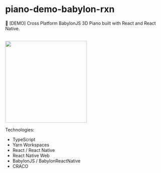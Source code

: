 # piano-demo-babylon-rxn

🎹 [DEMO] Cross Platform BabylonJS 3D Piano built with React and React Native.

<br/><a href="#"><img width="260px" src="http://www.animatedgif.net/underconstruction/anim0205-1_e0.gif"/></a>

Technologies: 
- TypeScript
- Yarn Workspaces
- React / React Native
- React Native Web
- BabylonJS / BabylonReactNative
- CRACO

<img/>
